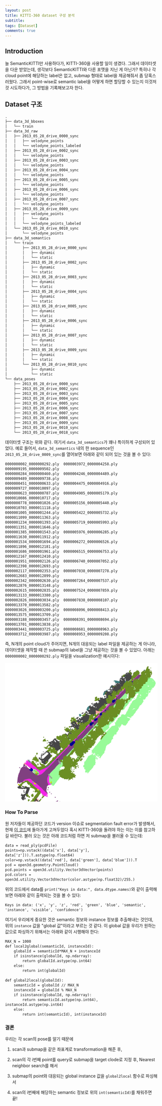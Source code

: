 ```yaml
---
layout: post
title: KITTI-360 dataset 구성 분석
subtitle:
tags: [Dataset]
comments: true
---
```


## Introduction

늘 SemanticKITTI만 사용하다가, KITTI-360을 사용할 일이 생겼다.
그래서 데이터셋을 다운 받았는데, 생각보다 SemanticKITTI와 다른 포맷을 지닌 게 아닌가?
특히나 각 cloud point에 해당하는 label은 없고, submap 형태로 label을 제공해줘서 좀 당혹스러웠다.
그래서 point-wise로 semantic label을 어떻게 하면 할당할 수 있는지 이것저것 시도하다가, 그 방법을 기록해보고자 한다.

## Dataset 구조

```angular2html
.
├── data_3d_bboxes
│   └── train
├── data_3d_raw
│   ├── 2013_05_28_drive_0000_sync
│   │   ├── velodyne_points
│   │   └── velodyne_points_labeled
│   ├── 2013_05_28_drive_0002_sync
│   │   └── velodyne_points
│   ├── 2013_05_28_drive_0003_sync
│   │   └── velodyne_points
│   ├── 2013_05_28_drive_0004_sync
│   │   └── velodyne_points
│   ├── 2013_05_28_drive_0005_sync
│   │   └── velodyne_points
│   ├── 2013_05_28_drive_0006_sync
│   │   └── velodyne_points
│   ├── 2013_05_28_drive_0007_sync
│   │   └── velodyne_points
│   ├── 2013_05_28_drive_0009_sync
│   │   ├── velodyne_points
│   │   │   └── data
│   │   └── velodyne_points_labeled
│   └── 2013_05_28_drive_0010_sync
│       └── velodyne_points
├── data_3d_semantics
│   └── train
│       ├── 2013_05_28_drive_0000_sync
│       │   ├── dynamic
│       │   └── static
│       ├── 2013_05_28_drive_0002_sync
│       │   ├── dynamic
│       │   └── static
│       ├── 2013_05_28_drive_0003_sync
│       │   ├── dynamic
│       │   └── static
│       ├── 2013_05_28_drive_0004_sync
│       │   ├── dynamic
│       │   └── static
│       ├── 2013_05_28_drive_0005_sync
│       │   ├── dynamic
│       │   └── static
│       ├── 2013_05_28_drive_0006_sync
│       │   ├── dynamic
│       │   └── static
│       ├── 2013_05_28_drive_0007_sync
│       │   ├── dynamic
│       │   └── static
│       ├── 2013_05_28_drive_0009_sync
│       │   ├── dynamic
│       │   └── static
│       └── 2013_05_28_drive_0010_sync
│           ├── dynamic
│           └── static
└── data_poses
    ├── 2013_05_28_drive_0000_sync
    ├── 2013_05_28_drive_0002_sync
    ├── 2013_05_28_drive_0003_sync
    ├── 2013_05_28_drive_0004_sync
    ├── 2013_05_28_drive_0005_sync
    ├── 2013_05_28_drive_0006_sync
    ├── 2013_05_28_drive_0007_sync
    ├── 2013_05_28_drive_0008_sync
    ├── 2013_05_28_drive_0009_sync
    ├── 2013_05_28_drive_0010_sync
    └── 2013_05_28_drive_0018_sync
```

데이터셋 구조는 위와 같다. 여기서 `data_3d_semantics`가 꽤나 특이하게 구성되어 있었다.
예로 들어서, `data_3d_semantics` 내의 한 sequence인 `2013_05_28_drive_0009_sync`를 열어보면 아래와 같이 되어 있는 것을 볼 수 있다:

```angular2html
0000000002_0000000292.ply  0000003972_0000004258.ply  0000009195_0000009502.ply
0000000284_0000000460.ply  0000004246_0000004489.ply  0000009489_0000009738.ply
0000000451_0000000633.ply  0000004475_0000004916.ply  0000009727_0000010097.ply
0000000623_0000000787.ply  0000004905_0000005179.ply  0000010086_0000010717.ply
0000000778_0000001026.ply  0000005156_0000005440.ply  0000010703_0000011118.ply
0000001005_0000001244.ply  0000005422_0000005732.ply  0000011099_0000011363.ply
0000001234_0000001393.ply  0000005719_0000005993.ply  0000011351_0000011646.ply
0000001385_0000001543.ply  0000005976_0000006285.ply  0000011630_0000011912.ply
0000001534_0000001694.ply  0000006272_0000006526.ply  0000011896_0000012181.ply
0000001686_0000001961.ply  0000006515_0000006753.ply  0000012167_0000012410.ply
0000001951_0000002126.ply  0000006740_0000007052.ply  0000012398_0000012693.ply
0000002117_0000002353.ply  0000007038_0000007278.ply  0000012683_0000012899.ply
0000002342_0000002630.ply  0000007264_0000007537.ply  0000012876_0000013148.ply
0000002615_0000002835.ply  0000007524_0000007859.ply  0000013133_0000013380.ply
0000002826_0000003034.ply  0000007838_0000008107.ply  0000013370_0000013582.ply
0000003026_0000003200.ply  0000008096_0000008413.ply  0000013575_0000013709.ply
0000003188_0000003457.ply  0000008391_0000008694.ply  0000013701_0000013838.ply
0000003441_0000003725.ply  0000008681_0000008963.ply
0000003712_0000003987.ply  0000008953_0000009208.ply
```

즉, N개의 point cloud가 주어지면, N개의 대응되는 label 파일을 제공하는 게 아니라, 데이터셋을 제작할 때 쓴 submap의 label을 그냥 제공하는 것을 볼 수 있었다.
아래는 `0000000002_0000000292.ply` 파일을 visualization한 예시이다:

![](/img/semantic_kitti.png)

### How To Parse

원 저자들이 제공하던 코드가 version 이슈로 segmentation fault error가 발생해서,
현재 [이 코드](https://github.com/LimHyungTae/kitti360Scripts)에 돌아가게 고쳐두었다 혹시 KITTI-360을 돌려야 하는 이는 이를 참고하길 바란다.
불러 오는 것은 아래 코드처럼 하면 저 submap을 불러올 수 있는데: 

```angular2html
data = read_ply(pcdFile)
points=np.vstack((data['x'], data['y'], data['z'])).T.astype(np.float64)
color=np.vstack((data['red'], data['green'], data['blue'])).T
pcd = open3d.geometry.PointCloud()
pcd.points = open3d.utility.Vector3dVector(points)
pcd.colors = open3d.utility.Vector3dVector(color.astype(np.float32)/255.)
```

위의 코드에서 data를 `print("Keys in data:", data.dtype.names)`와 같이 출력해보면 아래와 같이 출력되는 것을 볼 수 있다:

```angular2html
Keys in data: ('x', 'y', 'z', 'red', 'green', 'blue', 'semantic', 'instance', 'visible', 'confidence')
```

여기서 우리에게 중요한 것은 semantic 정보와 instance 정보를 추출해내는 것인데, 위의 `instance` 값을 "global 값"이라고 부르는 것 같다.
이 global 값을 우리가 원하는 값으로 파싱하기 위해서는 아래와 같이 시행해야 한다:

```angular2html
MAX_N = 1000
def local2global(semanticId, instanceId):
    globalId = semanticId*MAX_N + instanceId
    if isinstance(globalId, np.ndarray):
        return globalId.astype(np.int64)
    else:
        return int(globalId)

def global2local(globalId):
    semanticId = globalId // MAX_N
    instanceId = globalId % MAX_N
    if isinstance(globalId, np.ndarray):
        return semanticId.astype(np.int64), instanceId.astype(np.int64)
    else:
        return int(semanticId), int(instanceId)
```

### 결론

우리는 각 scan의 pose를 알기 때문에

1) scan과 submap을 같은 좌표계로 transformation을 해준 후,

2) scan의 각 i번째 point를 query로 submap을 target clode로 지정 후, Nearest neighbor search를 해서

3) submap의 point와 대응되는 global instance 값을 `global2local` 함수로 파싱해서

4) scan의 i번째에 해당하는 semantic 정보로 위의 `int(semanticId)`를 채워주면 끝!



